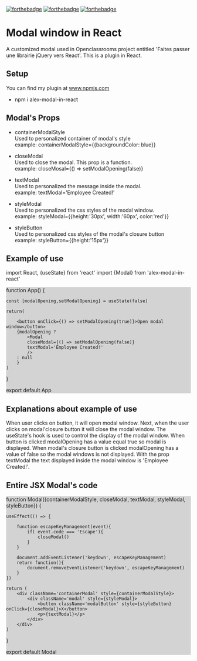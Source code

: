 [![forthebadge](https://forthebadge.com/images/badges/made-with-javascript.svg)](https://forthebadge.com)
[![forthebadge](https://forthebadge.com/images/badges/uses-css.svg)](https://forthebadge.com)
[![forthebadge](https://forthebadge.com/images/badges/uses-html.svg)](https://forthebadge.com)

# Modal window in React

A customized modal used in Openclassrooms project entitled 'Faites passer une librairie jQuery vers React'.
This is a plugin in React.

## Setup

You can find my plugin at <a href='https://www.npmjs.com'>www.npmjs.com</a>

- npm i alex-modal-in-react

## Modal's Props 

- containerModalStyle <br />
Used to personalized container of modal's style <br />
example: containerModalStyle={{backgroundColor: blue}}

- closeModal <br />
Used to close the modal. This prop is a function. <br />
example: closeMosal={() => setModalOpening(false)}

- textModal <br />
Used to personalized the message inside the modal. <br />
example: textModal='Employee Created!'

- styleModal <br />
Used to personalized the css styles of the modal window. <br />
example: styleModal={{height:'30px', width:'60px', color:'red'}}

- styleButton <br />
Used to personalized css styles of the modal's closure button <br />
example: styleButton={{height:'15px'}}

## Example of use

import React, {useState} from 'react'
import {Modal} from 'alex-modal-in-react'

<div style='background-color: lightgrey'>

function App() {

    const [modalOpening,setModalOpening] = useState(false)

    return(

        <button onClick={() => setModalOpening(true)}>Open modal window</button>
        {modalOpening ?
            <Modal
            closeModal={() => setModalOpening(false)}
            textModal='Employee Created!'    
            />
        : null
        }      
    )
}

export default App

</div>

## Explanations about example of use

When user clicks on button, it will open modal window. Next, when the user clicks on modal'closure button it will
close the modal window. The useState's hook is used to control the display of the modal window. When button is
clicked modalOpening has a value equal true so modal is displayed. When modal's closure button is clicked modalOpening
has a value of false so the modal windows is not displayed. With the prop textModal the text displayed inside the
modal window is 'Employee Created!'. 

## Entire JSX Modal's code

<div style='background-color: lightgrey'>

function Modal({containerModalStyle, closeModal, textModal, styleModal, styleButton}) {

    useEffect(() => {

        function escapeKeyManagement(event){
            if( event.code === 'Escape'){
                closeModal()
            }
        }

        document.addEventListener('keydown', escapeKeyManagement)
        return function(){
            document.removeEventListener('keydown', escapeKeyManagement)
        }
    })

    return (
        <div className='containerModal' style={containerModalStyle}>
            <div className='modal' style={styleModal}>
                <button className='modalButton' style={styleButton} onClick={closeModal}>X</button>
                <p>{textModal}</p>
            </div>
        </div>
    )
}

export default Modal

<div>
